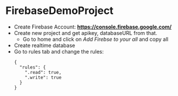 # FirebaseDemoProject

* Create Firebase Account: **https://console.firebase.google.com/**
* Create new project and get apikey, databaseURL from that.
  * Go to home and click on *Add Firebse to your all* and copy all 
* Create realtime database
* Go to rules tab and change the rules:
  ```
  {
    "rules": {
      ".read": true,
      ".write": true
    }
  }
  ```
